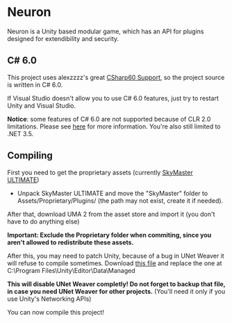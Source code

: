 # Neuron
Neuron is a Unity based modular game, which has an API for plugins designed for extendibility and security.

## C# 6.0
This project uses alexzzzz's great [CSharp60 Support](https://bitbucket.org/alexzzzz/unity-c-5.0-and-6.0-integration/), so the project source is written in C# 6.0.

If Visual Studio doesn't allow you to use C# 6.0 features, just try to restart Unity and Visual Studio.

**Notice**: some  features of C# 6.0 are not supported because of CLR 2.0 limitations. Please see [here](https://bitbucket.org/alexzzzz/unity-c-5.0-and-6.0-integration/src/531028fa9405927c6ef96c0d8c587b0388130cbf/README.md?at=default&fileviewer=file-view-default) for more information. You're also still limited to .NET 3.5.

## Compiling
First you need to get the proprietary assets (currently [SkyMaster ULTIMATE](https://www.assetstore.unity3d.com/en/#!/content/25357))

* Unpack SkyMaster ULTIMATE and move the "SkyMaster" folder to Assets/Proprietary/Plugins/ (the path may not exist, create it if needed).

After that, download UMA 2 from the asset store and import it (you don't have to do anything else)

**Important: Exclude the Proprietary folder when commiting, since you aren't allowed to redistribute these assets.**

After this, you may need to patch Unity, because of a bug in UNet Weaver it will refuse to compile sometimes. Download [this file](https://github.com/Trojaner25/Neuron/blob/master/Utils/Unity.UNetWeaver.dll) and replace the one at C:\Program Files\Unity\Editor\Data\Managed

**This will disable UNet Weaver completly! Do not forget to backup that file, in case you need UNet Weaver for other projects.** (You'll need it only if you use Unity's Networking APIs)

You can now compile this project!
